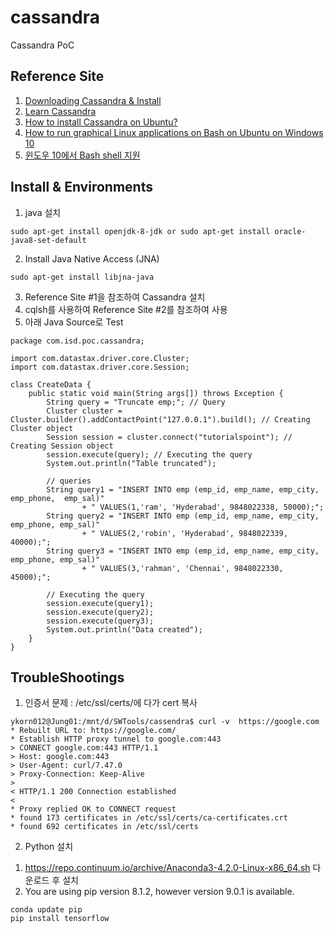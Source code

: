 # cassandra
Cassandra PoC

## Reference Site
1. [Downloading Cassandra & Install](http://cassandra.apache.org/download/) 
2. [Learn Cassandra](https://www.tutorialspoint.com/cassandra/cassandra_create_keyspace.htm)
3. [How to install Cassandra on Ubuntu?](https://github.com/ykorn012/cassandra/blob/master/README.md)
4. [How to run graphical Linux applications on Bash on Ubuntu on Windows 10](https://seanthegeek.net/234/graphical-linux-applications-bash-ubuntu-windows/)
5. [윈도우 10에서 Bash shell 지원](https://blogs.msdn.microsoft.com/eva/?p=7633)
   
## Install & Environments
1. java 설치 
~~~
sudo apt-get install openjdk-8-jdk or sudo apt-get install oracle-java8-set-default
~~~
2. Install Java Native Access (JNA)
~~~
sudo apt-get install libjna-java  
~~~ 
3. Reference Site #1을 참조하여 Cassandra 설치
4. cqlsh를 사용하여 Reference Site #2를 참조하여 사용
5. 아래 Java Source로 Test
~~~
package com.isd.poc.cassandra;

import com.datastax.driver.core.Cluster;
import com.datastax.driver.core.Session;

class CreateData {
	public static void main(String args[]) throws Exception {
		String query = "Truncate emp;"; // Query
		Cluster cluster = Cluster.builder().addContactPoint("127.0.0.1").build(); // Creating Cluster object
		Session session = cluster.connect("tutorialspoint"); // Creating Session object
		session.execute(query); // Executing the query
		System.out.println("Table truncated");
		
		// queries
		String query1 = "INSERT INTO emp (emp_id, emp_name, emp_city, emp_phone,  emp_sal)"
				+ " VALUES(1,'ram', 'Hyderabad', 9848022338, 50000);";
		String query2 = "INSERT INTO emp (emp_id, emp_name, emp_city, emp_phone, emp_sal)"
				+ " VALUES(2,'robin', 'Hyderabad', 9848022339, 40000);";
		String query3 = "INSERT INTO emp (emp_id, emp_name, emp_city, emp_phone, emp_sal)"
				+ " VALUES(3,'rahman', 'Chennai', 9848022330, 45000);";
		
		// Executing the query
		session.execute(query1);
		session.execute(query2);
		session.execute(query3);
		System.out.println("Data created");
	}
}
~~~

## TroubleShootings
1. 인증서 문제 : /etc/ssl/certs/에 다가 cert 복사
~~~
ykorn012@Jung01:/mnt/d/SWTools/cassendra$ curl -v  https://google.com
* Rebuilt URL to: https://google.com/
* Establish HTTP proxy tunnel to google.com:443
> CONNECT google.com:443 HTTP/1.1
> Host: google.com:443
> User-Agent: curl/7.47.0
> Proxy-Connection: Keep-Alive
>
< HTTP/1.1 200 Connection established
<
* Proxy replied OK to CONNECT request
* found 173 certificates in /etc/ssl/certs/ca-certificates.crt
* found 692 certificates in /etc/ssl/certs
~~~  

2. Python 설치
1) https://repo.continuum.io/archive/Anaconda3-4.2.0-Linux-x86_64.sh 다운로드 후 설치
2) You are using pip version 8.1.2, however version 9.0.1 is available. 
~~~
conda update pip
pip install tensorflow
